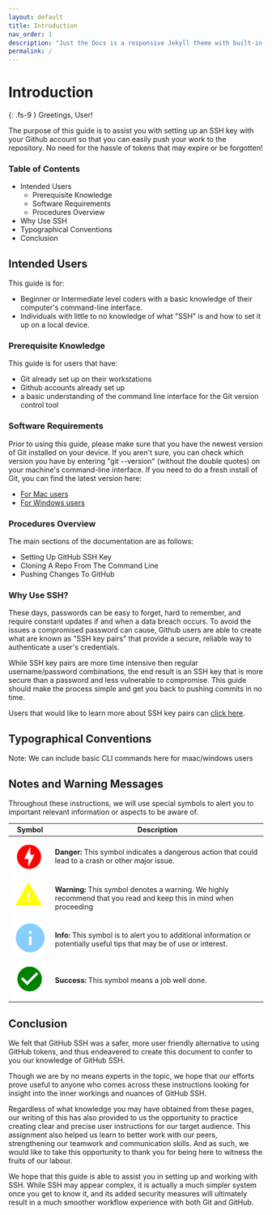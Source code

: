 ```yaml
---
layout: default
title: Introduction
nav_order: 1
description: "Just the Docs is a responsive Jekyll theme with built-in search that is easily customizable and hosted on GitHub Pages."
permalink: /
---
```


# Introduction
{: .fs-9 }
Greetings, User!

The purpose of this guide is to assist you with setting up an SSH key with your Github account so that you can easily push your work to the repository. No need for the hassle of tokens that may expire or be forgotten!

### Table of Contents
* Intended Users
    * Prerequisite Knowledge
    * Software Requirements
    * Procedures Overview
* Why Use SSH
* Typographical Conventions
* Conclusion

## Intended Users
This guide is for:
* Beginner or Intermediate level coders with a basic knowledge of their computer's command-line interface.
* Individuals with little to no knowledge of what "SSH" is and how to set it up on a local device.

### Prerequisite Knowledge
This guide is for users that have:
* Git already set up on their workstations
* Github accounts already set up
* a basic understanding of the command line interface for the Git version control tool

### Software Requirements
Prior to using this guide, please make sure that you have the newest version of Git installed on your device. If you aren't sure, you can check which version you have by entering "git --version" (without the double quotes) on your machine's command-line interface. If you need to do a fresh install of Git, you can find the latest version here:
* [For Mac users](https://git-scm.com/download/mac)
* [For Windows users](https://git-scm.com/download/win)

### Procedures Overview
The main sections of the documentation are as follows:
* Setting Up GitHub SSH Key
* Cloning A Repo From The Command Line
* Pushing Changes To GitHub

### Why Use SSH?
These days, passwords can be easy to forget, hard to remember, and require constant updates if and when a data breach occurs. To avoid the issues a compromised password can cause, Github users are able to create what are known as "SSH key pairs" that provide a secure, reliable way to authenticate a user's credentials.

While SSH key pairs are more time intensive then regular username/password combinations, the end result is an SSH key that is more secure than a password and less vulnerable to compromise. This guide should make the process simple and get you back to pushing commits in no time.

Users that would like to learn more about SSH key pairs can [click here](https://www.thorntech.com/passwords-vs-ssh/).

## Typographical Conventions
Note: We can include basic CLI commands here for maac/windows users

## Notes and Warning Messages
Throughout these instructions, we will use special symbols to alert you to important relevant information or aspects to be aware of.

| Symbol | Description|  
|----------|-------------|
![](/assets/images/danger.png) | **Danger:** This symbol indicates a dangerous action that could lead to a crash or other major issue.|
|![](/assets/images/warning.png) | **Warning:** This symbol denotes a warning. We highly recommend that you read and keep this in mind when proceeding |
| ![](/assets/images/info.png) | **Info:** This symbol is to alert you to additional information or potentially useful tips that may be of use or interest. |
| ![](/assets/images/success.png) | **Success:** This symbol means a job well done. |Congratulations!

## Conclusion
We felt that GitHub SSH was a safer, more user friendly alternative to using GitHub tokens, and thus endeavered to create this document to confer to you our knowledge of GitHub SSH.

Though we are by no means experts in the topic, we hope that our efforts prove useful to anyone who comes across these instructions looking for insight into the inner workings and nuances of GitHub SSH.

Regardless of what knowledge you may have obtained from these pages, our writing of this has also provided to us the opportunity to practice creating clear and precise user instructions for our target audience. This assignment also helped us learn to better work with our peers, strengthening our teamwork and communication skills. And as such, we would like to take this opportunity to thank you for being here to witness the fruits of our labour.

We hope that this guide is able to assist you in setting up and working with SSH. While SSH may appear complex, it is actually a much simpler system once you get to know it, and its added security measures will ultimately result in a much smoother workflow experience with both Git and GitHub.